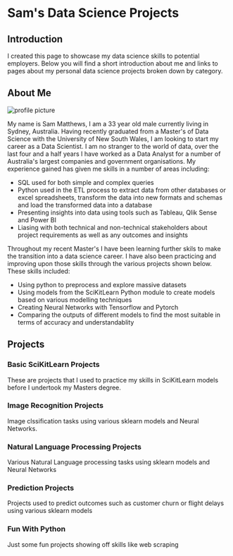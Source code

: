 # Sam's Data Science Projects

## Introduction

I created this page to showcase my data science skills to potential employers. Below you will find a short introduction about me and links to pages about my personal data science projects broken down by category.

## About Me
![profile picture](https://user-images.githubusercontent.com/18587666/134286830-0491280b-4e79-45ed-9340-942bf1308e40.jpg)

My name is Sam Matthews, I am a 33 year old male currently living in Sydney, Australia. Having recently graduated from a Master's of Data Science with the University of New South Wales, I am looking to start my career as a Data Scientist. I am no stranger to the world of data, over the last four and a half years I have worked as a Data Analyst for a number of Australia's largest companies and government organisations. My experience gained has given me skills in a number of areas including:
- SQL used for both simple and complex queries
- Python used in the ETL process to extract data from other databases or excel spreadsheets, transform the data into new formats and schemas and load the transformed data into a database
- Presenting insights into data using tools such as Tableau, Qlik Sense and Power BI
- Liasing with both technical and non-technical stakeholders about project requirements as well as any outcomes and insights

Throughout my recent Master's I have been learning further skils to make the transition into a data science career. I have also been practicing and improving upon those skills through the various projects shown below. These skills included:
- Using python to preprocess and explore massive datasets
- Using models from the SciKitLearn Python module to create models based on various modelling techniques
- Creating Neural Networks with Tensorflow and Pytorch
- Comparing the outputs of different models to find the most suitable in terms of accuracy and understandablity

## Projects
### Basic SciKitLearn Projects
These are projects that I used to practice my skills in SciKitLearn models before I undertook my Masters degree.

### Image Recognition Projects
Image clssification tasks using various sklearn models and Neural Networks.

### Natural Language Processing Projects
Various Natural Language processing tasks using sklearn models and Neural Networks

### Prediction Projects
Projects used to predict outcomes such as customer churn or flight delays using various sklearn models

### Fun With Python
Just some fun projects showing off skills like web scraping

